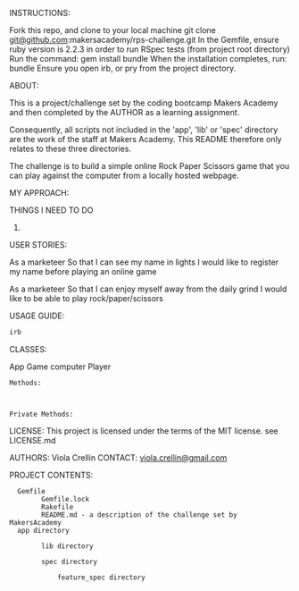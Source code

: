 INSTRUCTIONS:

Fork this repo, and clone to your local machine
	git clone git@github.com:makersacademy/rps-challenge.git
In the Gemfile, ensure ruby version is 2.2.3 in order to run RSpec tests (from project root directory)
Run the command: gem install bundle
When the installation completes, run: bundle
Ensure you open irb, or pry from the project directory.

ABOUT:		

This is a project/challenge set by the coding bootcamp Makers Academy and then completed by the AUTHOR as a learning assignment.

Consequently, all scripts not included in the 'app', 'lib' or 'spec' directory are the work of the staff at Makers Academy.
This README therefore only relates to these three directories.

The challenge is to build a simple online Rock Paper Scissors game that you can play against the computer from a locally hosted webpage.

MY APPROACH:



THINGS I NEED TO DO


1.



USER STORIES:

As a marketeer
So that I can see my name in lights
I would like to register my name before playing an online game

As a marketeer
So that I can enjoy myself away from the daily grind
I would like to be able to play rock/paper/scissors


USAGE GUIDE:
```ruby
irb
```

CLASSES:

App
Game
computer
Player



	Methods:



	Private Methods:





LICENSE:	This project is licensed under the terms of the MIT license.
		see LICENSE.md

AUTHORS: 	Viola Crellin
CONTACT: 	viola.crellin@gmail.com

PROJECT CONTENTS:

      Gemfile
			Gemfile.lock
			Rakefile
			README.md - a description of the challenge set by MakersAcademy
      app directory

			lib directory

			spec directory

				feature_spec directory
